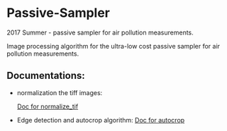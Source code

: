 # Passive-Sampler
2017 Summer - passive sampler for air pollution measurements.

Image processing algorithm for the ultra-low cost passive sampler for air pollution measurements.

## Documentations:
* normalization the tiff images: 

     [Doc for normalize_tif](https://github.com/cniii/Passive-Sampler/blob/master/normalization_doc.md)


* Edge detection and autocrop algorithm:
     [Doc for autocrop](https://github.com/cniii/Passive-Sampler/blob/master/autocrop_doc.md)
